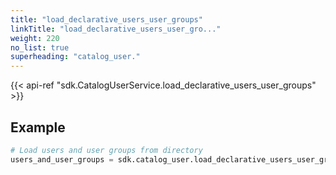 ```yaml
---
title: "load_declarative_users_user_groups"
linkTitle: "load_declarative_users_user_gro..."
weight: 220
no_list: true
superheading: "catalog_user."
---
```


{{< api-ref "sdk.CatalogUserService.load_declarative_users_user_groups" >}}

## Example

```python
# Load users and user groups from directory
users_and_user_groups = sdk.catalog_user.load_declarative_users_user_groups(layout_root_path=Path.cwd())
```
